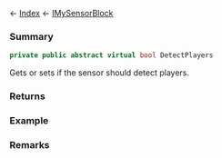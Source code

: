 ← [Index](Api-Index) ← [IMySensorBlock](Sandbox.ModAPI.Ingame.IMySensorBlock)

### Summary

```csharp
private public abstract virtual bool DetectPlayers
```

Gets or sets if the sensor should detect players.

### Returns

### Example

### Remarks

